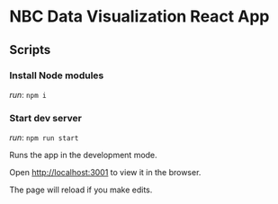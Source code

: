 # NBC Data Visualization React App

## Scripts

### Install Node modules

_run_: `npm i`

### Start dev server

_run_: `npm run start`

Runs the app in the development mode.

Open [http://localhost:3001](http://localhost:3001) to view it in the browser.

The page will reload if you make edits.
